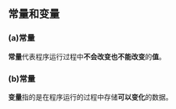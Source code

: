 ## 常量和变量

### (a)常量

**常量**代表程序运行过程中**不会改变也不能改变**的**值**。

### (b)常量

**变量**指的是在程序运行的过程中存储**可以变化**的数据。
